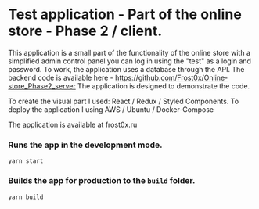# Test application - Part of the online store - Phase 2 / client.
This application is a small part of the functionality of the online store with a simplified admin control panel you can log in using the "test" as a login and password.
To work, the application uses a database through the API.
The backend code is available here - https://github.com/Frost0x/Online-store_Phase2_server
The application is designed to demonstrate the code.

To create the visual part I used: React / Redux / Styled Components.
To deploy the application I using AWS / Ubuntu / Docker-Compose 

The application is available at frost0x.ru

### Runs the app in the development mode. 

`yarn start`

### Builds the app for production to the `build` folder.

`yarn build`